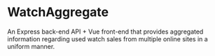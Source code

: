 # WatchAggregate
An Express back-end API + Vue front-end that provides aggregated information regarding used watch sales from multiple online sites in a uniform manner.
